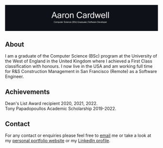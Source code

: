 <img src="https://github.com/AaronEC/AaronEC/blob/main/images/Banner.jpg?raw=true" alt="Banner">

<h2>About</h2>
<p>I am a graduate of the Computer Science (BSc) program at the University of the West of England in the United Kingdom where I achieved a First Class classification with honours. I now live in the USA and am working full time for R&S Construction Management in San Francisco (Remote) as a Software Engineer.</p>

<h2>Achievements</h2>
<p>Dean's List Award recipient 2020, 2021, 2022. <br>
Tony Papadopoullos Academic Scholarship 2019-2022.</p>

<h2>Contact</h2>
<p>For any contact or enquiries please feel free to <a href="mailto:aaron.cardwell29@gmail.com">email</a> me or take a look at my <a href="https://aaroncardwell.dev/">personal portfolio website</a> or my <a href="https://www.linkedin.com/in/aaronecardwell/">LinkedIn profile</a>.
